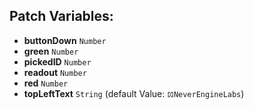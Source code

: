 ## Patch Variables:

* __buttonDown__ ```Number```
* __green__ ```Number```
* __pickedID__ ```Number```
* __readout__ ```Number```
* __red__ ```Number```
* __topLeftText__ ```String``` (default Value: `𝌺NeverEngineLabs`)

